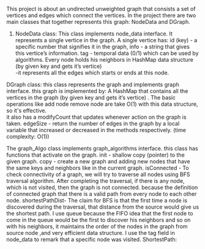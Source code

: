 This project is about an undirected unweighted graph that consists a set of vertices and edges which connect the vertices. 
In the project there are two main classes that together represents this graph: NodeData and DGraph.

1. NodeData class: This class implements node_data interface. It represents a single vertice in the graph. A single vertice has:
id (key) - a specific number that signifies it in the graph,  info - a string that gives this vertice’s information.
tag - temporal data (0/1) which can be used by algorithms.
Every node holds his neighbors in HashMap data structure (by given key and gets it’s vertice)  
 -it represents all the edges which starts or ends at this node.   

DGraph class: this class represents the graph and implements graph interface. this graph is implemented by:
A HashMap that contains all the vertices in the graph (by given key and gets it’s vertice) . 
The basic operations like add node remove node are take O(1) with this data structure, so it's effective.  
it also has a modifyCount that updates whenever action on the graph is taken.
edgeSize - return the number of edges in the graph by a local variable that increased or decreased in the methods respectively. (time complexity: O(1)) 
 
 
The graph_Algo class implements graph_algorithms interface. this class has functions that activate on the graph.
 init - shallow copy (pointer) to the given graph. 
 copy - create a new graph and adding new nodes that have the same keys and neighbors like in the current graph.
 isConnected - To check connectivity of a graph, we will try to traverse all nodes using BFS traversal algorithm. 
 After completing the traversal, if there is any node, which is not visited, then the graph is not connected. because the definition of 
 connected graph that there is a valid path from every node to each other node.
 shortestPathDist- The claim for BFS is that the first time a node is discovered during the traversal, that distance from the source would give us the shortest path.
 I use queue because the FIFO idea that the first node to come in the queue would be the first to discover his neighbors and so on with his neighbors, it maintains the order of the nodes in the graph from
 source node ,and very efficient data structure.  I use the tag field in node_data to remark that a specific node was visited.
 ShortestPath: 
                       
 